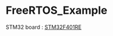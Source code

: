 # FreeRTOS_Example

STM32 board : [STM32F401RE](https://www.st.com/en/microcontrollers-microprocessors/stm32f401re.html)

